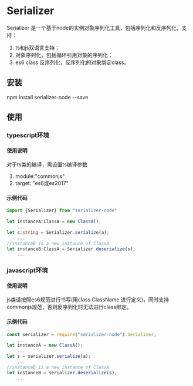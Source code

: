 # Serializer
Serializer 是一个基于node的实例对象序列化工具，包括序列化和反序列化，支持：  
1. ts和js双语言支持；
2. 对象序列化，包括循环引用对象的序列化；
3. es6 class 反序列化，反序列化的对象绑定class。

## 安装
npm install serializer-node --save
## 使用
### typescript环境
#### 使用说明
对于ts类的编译，需设置ts编译参数
  1. module:"commonjs"
  2. target: "es6或es2017"
#### 示例代码
```typescript
import {Serializer} from "serializer-node"
    ...
let instanceA:ClassA = new ClassA();
    ...
let s:string = Serializer.serialize(a);
    ...
//instanceB is a new instance of ClassA
let instanceB:ClassA = Serializer.deserialize(s);
    ... 
```
### javascript环境
#### 使用说明
js类请按照es6规范进行书写(用class ClassName 进行定义)，同时支持commonjs规范，否则反序列化时无法进行class绑定。
#### 示例代码
```javascript
const serializer = require("serializer-node").Serializer;
    ...
let instanceA = new ClassA();
    ...
let s = serializer.serialize(a);
    ...
//instanceB is a new instance of ClassA
let instanceB = serializer.deserialize(s);
    ... 
```